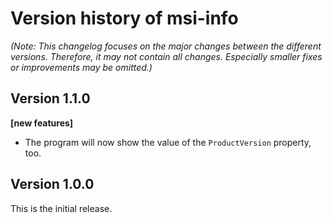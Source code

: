# Version history of msi-info

_(Note: This changelog focuses on the major changes between the different
versions. Therefore, it may not contain all changes. Especially smaller fixes or
improvements may be omitted.)_

## Version 1.1.0

__[new features]__

* The program will now show the value of the `ProductVersion` property, too.

## Version 1.0.0

This is the initial release.
